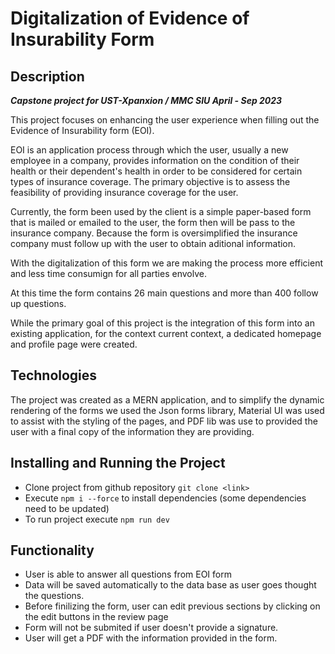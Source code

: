 # Digitalization of Evidence of Insurability Form

## Description

***Capstone project for UST-Xpanxion / MMC SIU April - Sep 2023***

This project focuses on enhancing the user experience when filling out the Evidence of Insurability form (EOI). 

EOI is an application process through which the user, usually a new employee in a company, provides information on the condition of their health or their dependent's health in order to be considered for certain types of insurance coverage. The primary objective is to assess the feasibility of providing insurance coverage for the user.

Currently, the form been used by the client is a simple paper-based form that is mailed or emailed to the user, the form then will be pass to the insurance company. Because the form is oversimplified the insurance company must follow up with the user to obtain aditional information. 

With the digitalization of this form we are making the process more efficient and less time consumign for all parties envolve.

At this time the form contains 26 main questions and more than 400 follow up questions. 

While the primary goal of this project is the integration of this form into an existing application, for the context current context, a dedicated homepage and profile page were created.

## Technologies

The project was created as a MERN application, and to simplify the dynamic rendering of the forms we used the Json forms library, Material UI was used to assist with the styling of the pages, and PDF lib was use to provided the user with a final copy of the information they are providing.  


## Installing and Running the Project

- Clone project from github repository ```git clone <link>```
- Execute ```npm i --force``` to install dependencies (some dependencies need to be updated)
- To run project execute ```npm run dev``` 

## Functionality

+ User is able to answer all questions from EOI form
+ Data will be saved automatically to the data base as user goes thought the questions.
+ Before finilizing the form, user can edit previous sections by clicking on the edit buttons in the review page
+ Form will not be submited if user doesn't provide a signature.
+ User will get a PDF with the information provided in the form. 
